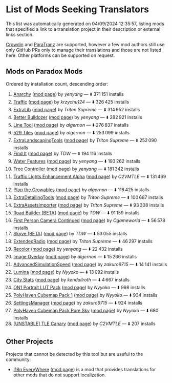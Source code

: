 # List of Mods Seeking Translators

This list was automatically generated on 04/09/2024 12:35:57, listing mods that specified a link to a
translation project in their description or external links section.

[Crowdin](https://crowdin.com) and [ParaTranz](https://paratranz.cn) are supported, however a few
mod authors still use only GitHub PRs only to manage their translations and those are not listed
here. Other platforms can be supported on request.

## Mods on Paradox Mods

Ordered by installation count, descending order:

1. [Anarchy](https://crowdin.com/project/csl2-mod-anarchy) ([mod page](https://mods.paradoxplaza.com/mods/74604/Windows)) by *yenyang* — ⬇️ 371 151 installs
2. [Traffic](https://crowdin.com/project/traffic-cs2) ([mod page](https://mods.paradoxplaza.com/mods/80095/Windows)) by *krzychu124* — ⬇️ 326 425 installs
3. [ExtraLib](https://crowdin.com/project/extralib) ([mod page](https://mods.paradoxplaza.com/mods/75724/Windows)) by *Triton Supreme* — ⬇️ 314 952 installs
4. [Better Bulldozer](https://crowdin.com/project/cs2-mods-better-bulldozer) ([mod page](https://mods.paradoxplaza.com/mods/75250/Windows)) by *yenyang* — ⬇️ 282 921 installs
5. [Line Tool](https://crowdin.com/project/line-tool-cs2) ([mod page](https://mods.paradoxplaza.com/mods/75816/Windows)) by *algernon* — ⬇️ 276 837 installs
6. [529 Tiles](https://crowdin.com/project/592-tiles) ([mod page](https://mods.paradoxplaza.com/mods/74328/Windows)) by *algernon* — ⬇️ 253 099 installs
7. [ExtraLandscapingTools](https://crowdin.com/project/extralandscapingtools) ([mod page](https://mods.paradoxplaza.com/mods/75728/Windows)) by *Triton Supreme* — ⬇️ 252 090 installs
8. [Find It](https://crowdin.com/project/find-it-csii) ([mod page](https://mods.paradoxplaza.com/mods/77240/Windows)) by *TDW* — ⬇️ 194 116 installs
9. [Water Features](https://crowdin.com/project/csl2-mod-tree-controller) ([mod page](https://mods.paradoxplaza.com/mods/75613/Windows)) by *yenyang* — ⬇️ 193 262 installs
10. [Tree Controller](https://crowdin.com/project/csl2-mod-water-features) ([mod page](https://mods.paradoxplaza.com/mods/75993/Windows)) by *yenyang* — ⬇️ 181 342 installs
11. [Traffic Lights Enhancement Alpha](https://crowdin.com/project/Cities2-TrafficLightsEnhancement) ([mod page](https://mods.paradoxplaza.com/mods/78960/Windows)) by *C2VMTLE* — ⬇️ 131 469 installs
12. [Plop the Growables](https://crowdin.com/project/plop-the-growables) ([mod page](https://mods.paradoxplaza.com/mods/75826/Windows)) by *algernon* — ⬇️ 118 425 installs
13. [ExtraDetailingTools](https://crowdin.com/project/extradetailingtools) ([mod page](https://mods.paradoxplaza.com/mods/80528/Windows)) by *Triton Supreme* — ⬇️ 100 687 installs
14. [ExtraAssetsImporter](https://crowdin.com/project/extraassetsimporter) ([mod page](https://mods.paradoxplaza.com/mods/80529/Windows)) by *Triton Supreme* — ⬇️ 93 308 installs
15. [Road Builder [BETA]](https://crowdin.com/project/road-builder-cs-ii) ([mod page](https://mods.paradoxplaza.com/mods/87190/Windows)) by *TDW* — ⬇️ 91 159 installs
16. [First Person Camera Continued](https://crowdin.com/project/cs2-first-person-camera-continued) ([mod page](https://mods.paradoxplaza.com/mods/79237/Windows)) by *Cgameworld* — ⬇️ 56 578 installs
17. [Skyve [BETA]](https://crowdin.com/project/load-order-mod-2) ([mod page](https://mods.paradoxplaza.com/mods/75804/Windows)) by *TDW* — ⬇️ 53 055 installs
18. [ExtendedRadio](https://crowdin.com/project/extendedradio) ([mod page](https://mods.paradoxplaza.com/mods/75862/Windows)) by *Triton Supreme* — ⬇️ 46 297 installs
19. [Recolor](https://crowdin.com/project/csl2-mod-recolor) ([mod page](https://mods.paradoxplaza.com/mods/84638/Windows)) by *yenyang* — ⬇️ 22 432 installs
20. [Image Overlay](https://crowdin.com/project/image-overlay) ([mod page](https://mods.paradoxplaza.com/mods/74539/Windows)) by *algernon* — ⬇️ 15 266 installs
21. [AdvancedSimulationSpeed](https://crowdin.com/project/cs2-advancedsimulationspeed) ([mod page](https://mods.paradoxplaza.com/mods/79794/Windows)) by *zakuro9715* — ⬇️ 14 141 installs
22. [Lumina](https://crowdin.com/project/lumina) ([mod page](https://mods.paradoxplaza.com/mods/75251/Windows)) by *Nyyoko* — ⬇️ 13 092 installs
23. [City Stats](https://crowdin.com/project/cs2-city-stats) ([mod page](https://mods.paradoxplaza.com/mods/85284/Windows)) by *kendallroth* — ⬇️ 4 667 installs
24. [ON1 Portrait LUT Pack](https://crowdin.com/project/lumina) ([mod page](https://mods.paradoxplaza.com/mods/88524/Windows)) by *Nyyoko* — ⬇️ 998 installs
25. [PolyHaven Cubemap Pack 1](https://crowdin.com/project/lumina) ([mod page](https://mods.paradoxplaza.com/mods/88803/Windows)) by *Nyyoko* — ⬇️ 934 installs
26. [SettingsManager](https://crowdin.com/project/cs2-settingsmanager) ([mod page](https://mods.paradoxplaza.com/mods/81578/Windows)) by *zakuro9715* — ⬇️ 924 installs
27. [PolyHaven Cubemap Pack Pure Sky](https://crowdin.com/project/lumina) ([mod page](https://mods.paradoxplaza.com/mods/88863/Windows)) by *Nyyoko* — ⬇️ 680 installs
28. [[UNSTABLE] TLE Canary](https://crowdin.com/project/Cities2-TrafficLightsEnhancement) ([mod page](https://mods.paradoxplaza.com/mods/79732/Windows)) by *C2VMTLE* — ⬇️ 207 installs

## Other Projects

Projects that cannot be detected by this tool but are useful to the community:

- [I18n EveryWhere](https://mods.paradoxplaza.com/mods/75426/Windows)
  ([mod page](https://mods.paradoxplaza.com/mods/75426/Windows))
  is a mod that provides translations for other mods that do not support localization.
